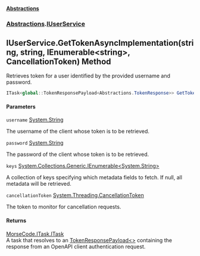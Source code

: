 #### [Abstractions](../../index.md 'index')
### [Abstractions](../index.md 'Abstractions').[IUserService](index.md 'Abstractions\.IUserService')

## IUserService\.GetTokenAsyncImplementation\(string, string, IEnumerable\<string\>, CancellationToken\) Method

Retrieves token for a user identified by the provided username and password\.

```csharp
ITask<global::TokenResponsePayload<Abstractions.TokenResponse>> GetTokenAsyncImplementation(string username, string password, System.Collections.Generic.IEnumerable<string>? keys, System.Threading.CancellationToken cancellationToken);
```
#### Parameters

<a name='Abstractions.IUserService.GetTokenAsyncImplementation(string,string,System.Collections.Generic.IEnumerable_string_,System.Threading.CancellationToken).username'></a>

`username` [System\.String](https://learn.microsoft.com/en-us/dotnet/api/system.string 'System\.String')

The username of the client whose token is to be retrieved\.

<a name='Abstractions.IUserService.GetTokenAsyncImplementation(string,string,System.Collections.Generic.IEnumerable_string_,System.Threading.CancellationToken).password'></a>

`password` [System\.String](https://learn.microsoft.com/en-us/dotnet/api/system.string 'System\.String')

The password of the client whose token is to be retrieved\.

<a name='Abstractions.IUserService.GetTokenAsyncImplementation(string,string,System.Collections.Generic.IEnumerable_string_,System.Threading.CancellationToken).keys'></a>

`keys` [System\.Collections\.Generic\.IEnumerable&lt;](https://learn.microsoft.com/en-us/dotnet/api/system.collections.generic.ienumerable-1 'System\.Collections\.Generic\.IEnumerable\`1')[System\.String](https://learn.microsoft.com/en-us/dotnet/api/system.string 'System\.String')[&gt;](https://learn.microsoft.com/en-us/dotnet/api/system.collections.generic.ienumerable-1 'System\.Collections\.Generic\.IEnumerable\`1')

A collection of keys specifying which metadata fields to fetch\. If null, all metadata will be
retrieved\.

<a name='Abstractions.IUserService.GetTokenAsyncImplementation(string,string,System.Collections.Generic.IEnumerable_string_,System.Threading.CancellationToken).cancellationToken'></a>

`cancellationToken` [System\.Threading\.CancellationToken](https://learn.microsoft.com/en-us/dotnet/api/system.threading.cancellationtoken 'System\.Threading\.CancellationToken')

The token to monitor for cancellation requests\.

#### Returns
[MorseCode\.ITask\.ITask](https://learn.microsoft.com/en-us/dotnet/api/morsecode.itask.itask 'MorseCode\.ITask\.ITask')  
A task that resolves to an [TokenResponsePayload&lt;&gt;](https://learn.microsoft.com/en-us/dotnet/api/tokenresponsepayload-1 'TokenResponsePayload\`1') containing the response from an
OpenAPI client authentication request\.